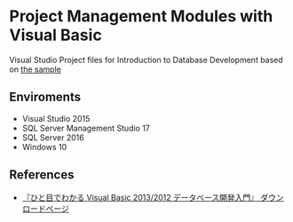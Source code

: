 # Project Management Modules with Visual Basic
Visual Studio Project files for Introduction to Database Development based on [the sample](http://ec.nikkeibp.co.jp/nsp/dl/09829/)

## Enviroments
- Visual Studio 2015
- SQL Server Management Studio 17
- SQL Server 2016
- Windows 10

## References
- [『ひと目でわかる Visual Basic 2013/2012 データベース開発入門』
ダウンロードページ](http://ec.nikkeibp.co.jp/nsp/dl/09829/)
